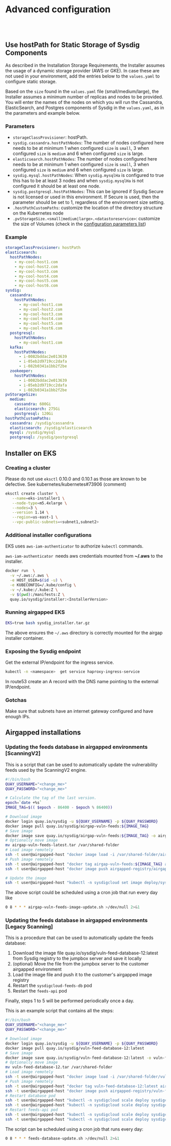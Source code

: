 <!-- Space: TOOLS -->
<!-- Parent: Installer -->
<!-- Title: Advanced Configuration -->
<!-- Layout: plain -->

# Advanced configuration

<br />

<!-- Include: ac:toc -->

<br />

## Use hostPath for Static Storage of Sysdig Components

As described in the Installation Storage Requirements, the Installer assumes the usage of a dynamic storage provider (AWS or GKE). In case these are not used in your environment, add the entries below to the `values.yaml` to configure static storage.

Based on the `size` found in the `values.yaml` file (small/medium/large), the Installer assumes a minimum number of replicas and nodes to be provided. You will enter the names of the nodes on which you will run the Cassandra, ElasticSearch, and Postgres components of Sysdig in the `values.yaml`, as in the parameters and example below.

### Parameters

- `storageClassProvisioner`: hostPath.
- `sysdig.cassandra.hostPathNodes`: The number of nodes configured here needs to be at minimum 1 when configured `size` is `small`, 3 when configured `size` is `medium` and 6 when configured `size` is large.
- `elasticsearch.hostPathNodes`: The number of nodes configured here needs to be at minimum 1 when configured `size` is `small`, 3 when configured `size` is `medium` and 6 when configured `size` is large.
- `sysdig.mysql.hostPathNodes`: When `sysdig.mysqlHa` is configured to true this has to be at least 3 nodes and when `sysdig.mysqlHa` is not configured it should be at least one node.
- `sysdig.postgresql.hostPathNodes`: This can be ignored if Sysdig Secure is not licensed or used in this environment. If Secure is used, then the parameter should be set to 1, regardless of the environment size setting.
- `.hostPathCustomPaths`: customize the location of the directory structure on the Kubernetes node
- `.pvStorageSize.<small|medium|large>.<datastoreservice>`: customize the size of Volumes (check in the [configuration parameters list](/docs/02-configuration_parameters.md))

### Example

```yaml
storageClassProvisioner: hostPath
elasticsearch:
  hostPathNodes:
    - my-cool-host1.com
    - my-cool-host2.com
    - my-cool-host3.com
    - my-cool-host4.com
    - my-cool-host5.com
    - my-cool-host6.com
sysdig:
  cassandra:
    hostPathNodes:
      - my-cool-host1.com
      - my-cool-host2.com
      - my-cool-host3.com
      - my-cool-host4.com
      - my-cool-host5.com
      - my-cool-host6.com
  postgresql:
    hostPathNodes:
      - my-cool-host1.com
  kafka:
    hostPathNodes:
      - i-0082bddac2e013639
      - i-05eb2d9719cc2dafa
      - i-082b0341a1bb2f2be
  zookeeper:
    hostPathNodes:
      - i-0082bddac2e013639
      - i-05eb2d9719cc2dafa
      - i-082b0341a1bb2f2be
pvStorageSize:
  medium:
    cassandra: 600Gi
    elasticsearch: 275Gi
    postgresql: 120Gi
hostPathCustomPaths:
  cassandra: /sysdig/cassandra
  elasticsearch: /sysdig/elasticsearch
  mysql: /sysdig/mysql
  postgresql: /sysdig/postgresql    
```

## Installer on EKS

### Creating a cluster

Please do not use `eksctl` 0.10.0 and 0.10.1 as those are known to be defective. See kubernetes/kubernetes#73906 (comment)

```bash
eksctl create cluster \
   --name=eks-installer1 \
   --node-type=m5.4xlarge \
   --nodes=3 \
   --version 1.14 \
   --region=us-east-1 \
   --vpc-public-subnets=<subnet1,subnet2>
```

### Additional installer configurations

EKS uses `aws-iam-authenticator` to authorize `kubectl` commands.

`aws-iam-authenticator `needs aws credentials mounted from **~/.aws** to the installer.

```bash
docker run  \
  -v ~/.aws:/.aws \
  -e HOST_USER=$(id -u) \
  -e KUBECONFIG=/.kube/config \
  -v ~/.kube:/.kube:Z \
  -v $(pwd):/manifests:Z \
  quay.io/sysdig/installer:<InstallerVersion>
```

### Running airgapped EKS

```bash
EKS=true bash sysdig_installer.tar.gz
```

The above ensures the `~/.aws` directory is correctly mounted for the airgap installer container.

### Exposing the Sysdig endpoint

Get the external IP/endpoint for the ingress service.

```bash
kubectl -n <namespace>  get service haproxy-ingress-service
```

In route53 create an A record with the DNS name pointing to the external IP/endpoint.

### Gotchas

Make sure that subnets have an internet gateway configured and have enough IPs.

## Airgapped installations

### Updating the feeds database in airgapped environments [ScanningV2]

This is a script that can be used to automatically update the vulnerability feeds used by the ScanningV2 engine.

```bash
#!/bin/bash
QUAY_USERNAME="<change_me>"
QUAY_PASSWORD="<change_me>"

# Calculate the tag of the last version.
epoch=`date +%s`
IMAGE_TAG=$(( $epoch - 86400 - $epoch % 86400))

# Download image
docker login quay.io/sysdig -u ${QUAY_USERNAME} -p ${QUAY_PASSWORD}
docker image pull quay.io/sysdig/airgap-vuln-feeds:${IMAGE_TAG}
# Save image
docker image save quay.io/sysdig/airgap-vuln-feeds:${IMAGE_TAG} -o airgap-vuln-feeds-latest.tar
# Optionally move image
mv airgap-vuln-feeds-latest.tar /var/shared-folder
# Load image remotely
ssh -t user@airgapped-host "docker image load -i /var/shared-folder/airgap-vuln-feeds-latest.tar"
# Push image remotely
ssh -t user@airgapped-host "docker tag airgap-vuln-feeds:${IMAGE_TAG} airgapped-registry/airgap-vuln-feeds:${IMAGE_TAG}"
ssh -t user@airgapped-host "docker image push airgapped-registry/airgap-vuln-feeds:${IMAGE_TAG}"

# Update the image
ssh -t user@airgapped-host "kubectl -n sysdigcloud set image deploy/sysdigcloud-scanningv2-airgap-vuln-feeds airgap-vuln-feeds=airgapped-registry/airgap-vuln-feeds:${IMAGE_TAG}"
```

The above script could be scheduled using a cron job that run every day like

```bash
0 8 * * * airgap-vuln-feeds-image-update.sh >/dev/null 2>&1
```

### Updating the feeds database in airgapped environments [Legacy Scanning]

This is a procedure that can be used to automatically update the feeds database:

1. Download the image file quay.io/sysdig/vuln-feed-database-12:latest from Sysdig registry to the jumpbox server and save it locally
2. (optional) Move the file from the jumpbox server to the customer airgapped environment 
3. Load the image file and push it to the customer's airgapped image registry
4. Restart the `sysdigcloud-feeds-db` pod
5. Restart the `feeds-api`  pod 

Finally, steps 1 to 5 will be performed periodically once a day.

This is an example script that contains all the steps:

```bash
#!/bin/bash
QUAY_USERNAME="<change_me>"
QUAY_PASSWORD="<change_me>"

# Download image
docker login quay.io/sysdig -u ${QUAY_USERNAME} -p ${QUAY_PASSWORD}
docker image pull quay.io/sysdig/vuln-feed-database-12:latest
# Save image
docker image save quay.io/sysdig/vuln-feed-database-12:latest -o vuln-feed-database-12.tar
# Optionally move image
mv vuln-feed-database-12.tar /var/shared-folder
# Load image remotely
ssh -t user@airgapped-host "docker image load -i /var/shared-folder/vuln-feed-database-12.tar"
# Push image remotely
ssh -t user@airgapped-host "docker tag vuln-feed-database-12:latest airgapped-registry/vuln-feed-database-12:latest"
ssh -t user@airgapped-host "docker image push airgapped-registry/vuln-feed-database-12:latest"
# Restart database pod
ssh -t user@airgapped-host "kubectl -n sysdigcloud scale deploy sysdigcloud-feeds-db --replicas=0"
ssh -t user@airgapped-host "kubectl -n sysdigcloud scale deploy sysdigcloud-feeds-db --replicas=1"
# Restart feeds-api pod
ssh -t user@airgapped-host "kubectl -n sysdigcloud scale deploy sysdigcloud-feeds-api --replicas=0"
ssh -t user@airgapped-host "kubectl -n sysdigcloud scale deploy sysdigcloud-feeds-api --replicas=1"
```

The script can be scheduled using a cron job that runs every day:

```bash
0 8 * * * feeds-database-update.sh >/dev/null 2>&1
```
